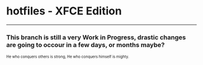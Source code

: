 # hotfiles - XFCE Edition
--- 
### This branch is still a very Work in Progress, drastic changes are going to occour in a few days, or months maybe?


<sup><sub>He who conquers others is strong, He who conquers himself is mighty.</sub></sup>
